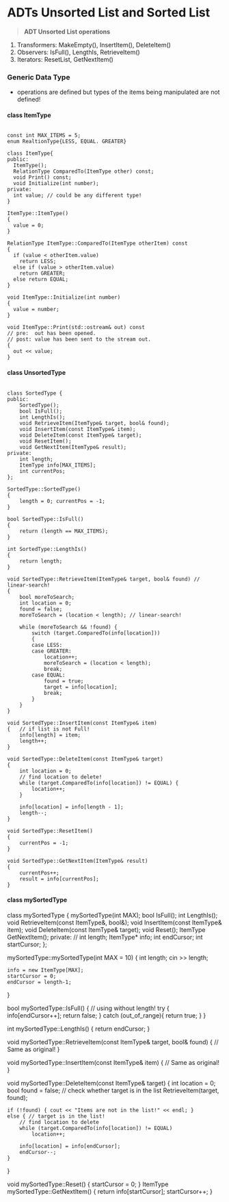 ADTs Unsorted List and Sorted List
=====================================
> **ADT Unsorted List operations**
  1) Transformers: MakeEmpty(), InsertItem(), DeleteItem()
  2) Observers: IsFull(), LengthIs, RetrieveItem()
  3) Iterators: ResetList, GetNextItem()

### Generic Data Type
* operations are defined but types of the items being manipulated are not defined!
#### class ItemType
<pre><code>
const int MAX_ITEMS = 5;
enum RealtionType{LESS, EQUAL. GREATER}

class ItemType{
public:
  ItemType();
  RelationType ComparedTo(ItemType other) const;
  void Print() const;
  void Initialize(int number);
private:
  int value; // could be any different type!
}

ItemType::ItemType()
{ 
  value = 0;
}

RelationType ItemType::ComparedTo(ItemType otherItem) const 
{
  if (value < otherItem.value)
    return LESS;
  else if (value > otherItem.value)
    return GREATER;
  else return EQUAL;
}

void ItemType::Initialize(int number) 
{
  value = number;
}

void ItemType::Print(std::ostream& out) const 
// pre:  out has been opened.
// post: value has been sent to the stream out.
{
  out << value;
}
</code></pre>

#### class UnsortedType
<pre><code>
class SortedType {
public:
	SortedType();
	bool IsFull();
	int LengthIs();
	void RetrieveItem(ItemType& target, bool& found);
	void InsertItem(const ItemType& item);
	void DeleteItem(const ItemType& target);
	void ResetItem();
	void GetNextItem(ItemType& result);
private:
	int length;
	ItemType info[MAX_ITEMS];
	int currentPos;
};

SortedType::SortedType()
{
	length = 0; currentPos = -1;
}

bool SortedType::IsFull()
{
	return (length == MAX_ITEMS);
}

int SortedType::LengthIs()
{
	return length;
}

void SortedType::RetrieveItem(ItemType& target, bool& found) // linear-search!
{
	bool moreToSearch;
	int location = 0;
	found = false;
	moreToSearch = (location < length); // linear-search!
	
	while (moreToSearch && !found) {
		switch (target.ComparedTo(info[location]))
		{
		case LESS:
		case GREATER:
			location++;
			moreToSearch = (location < length);
			break;
		case EQUAL:
			found = true;
			target = info[location];
			break;
		}
	}
}

void SortedType::InsertItem(const ItemType& item)
{	// if list is not Full!
	info[length] = item;
	length++;
}

void SortedType::DeleteItem(const ItemType& target) 
{
	int location = 0;
	// find location to delete!
	while (target.ComparedTo(info[location]) != EQUAL) {
		location++;
	}

	info[location] = info[length - 1];
	length--;
}

void SortedType::ResetItem()
{
	currentPos = -1;
}

void SortedType::GetNextItem(ItemType& result)
{
	currentPos++;
	result = info[currentPos];
}
</code></pre>

#### class mySortedType
class mySortedType {
	mySortedType(int MAX);
	bool IsFull();
	int LengthIs();
	void RetrieveItem(const ItemType&, bool&);
	void InsertItem(const ItemType& item);
	void DeleteItem(const ItemType& target);
	void Reset();
	ItemType GetNextItem();
private:
	// int length;
	ItemType* info;
	int endCursor;
	int startCursor;
};

mySortedType::mySortedType(int MAX = 10)
{
	int length;
	cin >> length;

	info = new ItemType[MAX];
	startCursor = 0;
	endCursor = length-1;
}

bool mySortedType::IsFull() { // using without length!
	try {
		info[endCursor++];
		return false;
	}
	catch (out_of_range){
		return true;
	}
}

int mySortedType::LengthIs() {
	return endCursor;
}

void mySortedType::RetrieveItem(const ItemType& target, bool& found) {
	// Same as original!
}

void mySortedType::InsertItem(const ItemType& item) {
	// Same as original!
}

void mySortedType::DeleteItem(const ItemType& target) {
	int location = 0;
	bool found = false;
	// check whether target is in the list
	RetrieveItem(target, found);

	if (!found) { cout << "Items are not in the list!" << endl; }
	else { // target is in the list!
		// find location to delete
		while (target.ComparedTo(info[location]) != EQUAL)
			location++;

		info[location] = info[endCursor];
		endCursor--;
	}
}

void mySortedType::Reset() {
	startCursor = 0;
}
ItemType mySortedType::GetNextItem() {
	return info[startCursor];
	startCursor++;
}</code></pre>
